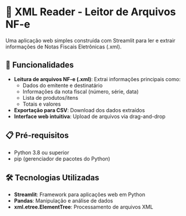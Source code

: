 # 📄 XML Reader - Leitor de Arquivos NF-e

Uma aplicação web simples construída com Streamlit para ler e extrair informações de Notas Fiscais Eletrônicas (.xml).

## 🚀 Funcionalidades

- **Leitura de arquivos NF-e (.xml)**: Extrai informações principais como:
  - Dados do emitente e destinatário
  - Informações da nota fiscal (número, série, data)
  - Lista de produtos/itens
  - Totais e valores
- **Exportação para CSV**: Download dos dados extraídos
- **Interface web intuitiva**: Upload de arquivos via drag-and-drop

## 📋 Pré-requisitos

- Python 3.8 ou superior
- pip (gerenciador de pacotes do Python)


## 🛠️ Tecnologias Utilizadas

- **Streamlit**: Framework para aplicações web em Python
- **Pandas**: Manipulação e análise de dados
- **xml.etree.ElementTree**: Processamento de arquivos XML

